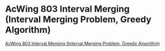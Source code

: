 # AcWing 803 Interval Merging (Interval Merging Problem, Greedy Algorithm)
[AcWing 803 Interval Merging (Interval Merging Problem, Greedy Algorithm)](https://aiwithcloud.com/2022/09/19/acwing_803_interval_merging_interval_merging_problem_greedy_algorithm/)